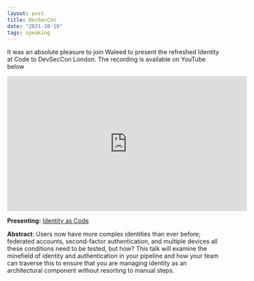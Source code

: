 ```yaml
---
layout: post
title: DevSecCon
date: "2021-10-19"
tags: speaking
---
```


It was an absolute pleasure to join Waleed to present the refreshed Identity at Code to DevSecCon London. The recording is available on YouTube below

<div class="video-wrap">
    <div class="video-container">
        <iframe width="560" height="315" src="https://www.youtube.com/embed/vTJ5gqemBok" title="YouTube video player" frameborder="0" allow="accelerometer; autoplay; clipboard-write; encrypted-media; gyroscope; picture-in-picture" allowfullscreen></iframe>
    </div>
</div>

**Presenting:** [Identity as Code](https://speakerdeck.com/andymarch/identity-as-code)

**Abstract**: Users now have more complex identities than ever before; federated accounts, second-factor authentication, and multiple devices all these conditions need to be tested, but how? This talk will examine the minefield of identity and authentication in your pipeline and how your team can traverse this to ensure that you are managing identity as an architectural component without resorting to manual steps.
